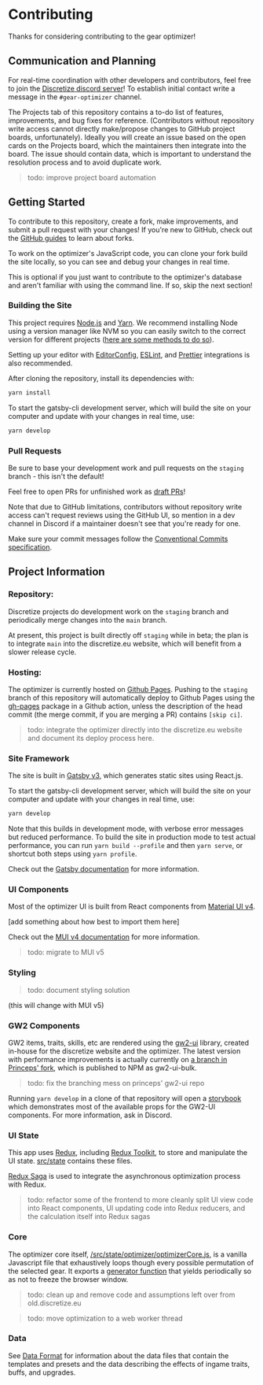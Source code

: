 # Contributing

Thanks for considering contributing to the gear optimizer!

## Communication and Planning

For real-time coordination with other developers and contributors, feel free to join the [Discretize discord server](https://discord.gg/UDT2W6an2R)! To establish initial contact write a message in the `#gear-optimizer` channel.

The Projects tab of this repository contains a to-do list of features, improvements, and bug fixes for reference. (Contributors without repository write access cannot directly make/propose changes to GitHub project boards, unfortunately). Ideally you will create an issue based on the open cards on the Projects board, which the maintainers then integrate into the board. The issue should contain data, which is important to understand the resolution process and to avoid duplicate work.

> todo: improve project board automation

## Getting Started

To contribute to this repository, create a fork, make improvements, and submit a pull request with your changes! If you're new to GitHub, check out the [GitHub guides](https://guides.github.com/) to learn about forks.

To work on the optimizer's JavaScript code, you can clone your fork build the site locally, so you can see and debug your changes in real time.

This is optional if you just want to contribute to the optimizer's database and aren't familiar with using the command line. If so, skip the next section!

### Building the Site

This project requires [Node.js](https://nodejs.org/) and [Yarn](https://yarnpkg.com/). We recommend installing Node using a version manager like NVM so you can easily switch to the correct version for different projects ([here are some methods to do so](https://docs.npmjs.com/downloading-and-installing-node-js-and-npm)).

Setting up your editor with [EditorConfig](https://editorconfig.org/), [ESLint](https://eslint.org/), and [Prettier](https://prettier.io/) integrations is also recommended.

After cloning the repository, install its dependencies with:

```sh
yarn install
```

To start the gatsby-cli development server, which will build the site on your computer and update with your changes in real time, use:

```sh
yarn develop
```

### Pull Requests

Be sure to base your development work and pull requests on the `staging` branch - this isn't the default!

Feel free to open PRs for unfinished work as [draft PRs](https://github.blog/2019-02-14-introducing-draft-pull-requests/)!

Note that due to GitHub limitations, contributors without repository write access can't request reviews using the GitHub UI, so mention in a dev channel in Discord if a maintainer doesn't see that you're ready for one.

Make sure your commit messages follow the [Conventional Commits specification](https://www.conventionalcommits.org/en/v1.0.0-beta.4/#summary).

## Project Information

### Repository:

Discretize projects do development work on the `staging` branch and periodically merge changes into the `main` branch.

At present, this project is built directly off `staging` while in beta; the plan is to integrate `main` into the discretize.eu website, which will benefit from a slower release cycle.

### Hosting:

The optimizer is currently hosted on [Github Pages](https://pages.github.com/). Pushing to the `staging` branch of this repository will automatically deploy to Github Pages using the [gh-pages](https://www.npmjs.com/package/gh-pages) package in a Github action, unless the description of the head commit (the merge commit, if you are merging a PR) contains `[skip ci]`.

> todo: integrate the optimizer directly into the discretize.eu website and document its deploy process here.

### Site Framework

The site is built in [Gatsby v3](https://www.gatsbyjs.com/), which generates static sites using React.js.

To start the gatsby-cli development server, which will build the site on your computer and update with your changes in real time, use:

```sh
yarn develop
```

Note that this builds in development mode, with verbose error messages but reduced performance. To build the site in production mode to test actual performance, you can run `yarn build --profile` and then `yarn serve`, or shortcut both steps using `yarn profile`.

Check out the [Gatsby documentation](https://www.gatsbyjs.com/docs/) for more information.

### UI Components

Most of the optimizer UI is built from React components from [Material UI v4](https://material-ui.com/).

[add something about how best to import them here]

Check out the [MUI v4 documentation](https://v4.mui.com/) for more information.

> todo: migrate to MUI v5

### Styling

> todo: document styling solution

(this will change with MUI v5)

### GW2 Components

GW2 items, traits, skills, etc are rendered using the [gw2-ui](https://github.com/ManuelHaag/gw2-ui) library, created in-house for the discretize website and the optimizer. The latest version with performance improvements is actually currently on [a branch in Princeps' fork](https://github.com/gw2princeps/gw2-ui/tree/refactor-build), which is published to NPM as gw2-ui-bulk.

> todo: fix the branching mess on princeps' gw2-ui repo

Running `yarn develop` in a clone of that repository will open a [storybook](https://storybook.js.org/) which demonstrates most of the available props for the GW2-UI components. For more information, ask in Discord.

### UI State

This app uses [Redux](https://redux.js.org/), including [Redux Toolkit](https://redux-toolkit.js.org/), to store and manipulate the UI state. [src/state](../../src/state) contains these files.

[Redux Saga](https://redux-saga.js.org/) is used to integrate the asynchronous optimization process with Redux.

> todo: refactor some of the frontend to more cleanly split UI view code into React components, UI updating code into Redux reducers, and the calculation itself into Redux sagas

### Core

The optimizer core itself, [/src/state/optimizer/optimizerCore.js](../../src/state/optimizer/optimizerCore.js), is a vanilla Javascript file that exhaustively loops though every possible permutation of the selected gear. It exports a [generator function](https://developer.mozilla.org/en-US/docs/Web/JavaScript/Reference/Statements/function*) that yields periodically so as not to freeze the browser window.

> todo: clean up and remove code and assumptions left over from old.discretize.eu

> todo: move optimization to a web worker thread

### Data

See [Data Format](<Data Format>) for information about the data files that contain the templates and presets and the data describing the effects of ingame traits, buffs, and upgrades.
